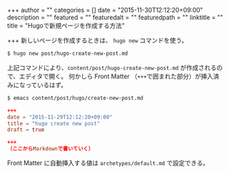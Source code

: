 +++
author = ""
categories = []
date = "2015-11-30T12:12:20+09:00"
description = ""
featured = ""
featuredalt = ""
featuredpath = ""
linktitle = ""
title = "Hugoで新規ページを作成する方法"

+++
新しいページを作成するときは、 `hugo new` コマンドを使う。

``` sh
$ hugo new post/hugo-create-new-post.md
```

上記コマンドにより、`content/post/hugo-create-new-post.md` が作成されるので、エディタで開く。
何かしら Front Matter （`+++`で囲まれた部分）が挿入済みになっているはず。

``` sh
$ emacs content/post/hugo/create-new-post.md
```

``` toml
+++
date = "2015-11-29T12:12:20+09:00"
title = "hugo create new post"
draft = true

+++
（ここからMarkdownで書いていく）
```


Front Matter に自動挿入する値は `archetypes/default.md` で設定できる。

